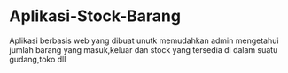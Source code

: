 # Aplikasi-Stock-Barang
Aplikasi berbasis web yang dibuat unutk memudahkan admin mengetahui jumlah barang yang masuk,keluar dan stock yang tersedia di dalam suatu gudang,toko dll
